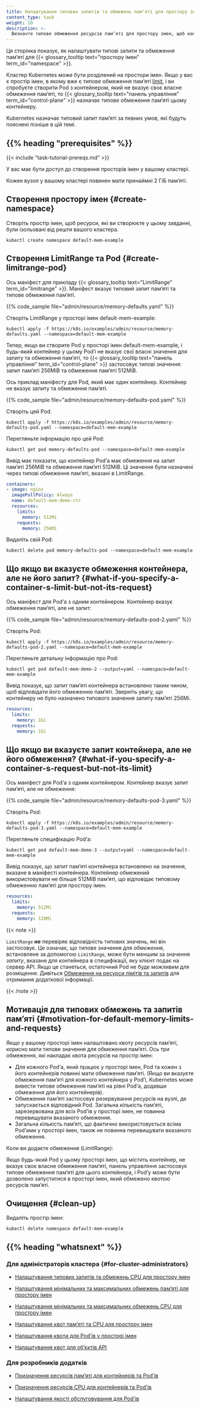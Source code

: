 ```yaml
---
title: Налаштування типових запитів та обмежень памʼяті для простору імен
content_type: task
weight: 10
description: >-
  Визначте типове обмеження ресурсів памʼяті для простору імен, щоб кожний новий Контейнер у цьому просторі імен мав налаштоване обмеження ресурсів памʼяті.
---
```


<!-- overview -->

Ця сторінка показує, як налаштувати типові запити та обмеження памʼяті для {{< glossary_tooltip text="простору імен" term_id="namespace" >}}.

Кластер Kubernetes може бути розділений на простори імен. Якщо у вас є простір імен, в якому вже є типове обмеження памʼяті [limit](/uk/docs/concepts/configuration/manage-resources-containers/#requests-and-limits), і ви спробуєте створити Pod з контейнером, який не вказує своє власне обмеження памʼяті, то {{< glossary_tooltip text="панель управління" term_id="control-plane" >}} назначає типове обмеження памʼяті цьому контейнеру.

Kubernetes назначає типовий запит памʼяті за певних умов, які будуть пояснені пізніше в цій темі.

## {{% heading "prerequisites" %}}

{{< include "task-tutorial-prereqs.md" >}}

У вас має бути доступ до створення просторів імен у вашому кластері.

Кожен вузол у вашому кластері повинен мати принаймні 2 ГіБ памʼяті.

<!-- steps -->

## Створення простору імен {#create-namespace}

Створіть простір імен, щоб ресурси, які ви створюєте у цьому завданні, були ізольовані від решти вашого кластера.

```shell
kubectl create namespace default-mem-example
```

## Створення LimitRange та Pod {#create-limitrange-pod}

Ось маніфест для прикладу {{< glossary_tooltip text="LimitRange" term_id="limitrange" >}}. Маніфест вказує типовий запит памʼяті та типове обмеження памʼяті.

{{% code_sample file="admin/resource/memory-defaults.yaml" %}}

Створіть LimitRange у просторі імен default-mem-example:

```shell
kubectl apply -f https://k8s.io/examples/admin/resource/memory-defaults.yaml --namespace=default-mem-example
```

Тепер, якщо ви створите Pod у просторі імен default-mem-example, і будь-який контейнер у цьому Podʼі не вказує свої власні значення для запиту та обмеження памʼяті, то {{< glossary_tooltip text="панель управління" term_id="control-plane" >}} застосовує типові значення: запит памʼяті 256MiB та обмеження памʼяті 512MiB.

Ось приклад маніфесту для Pod, який має один контейнер. Контейнер не вказує запиту та обмеження памʼяті.

{{% code_sample file="admin/resource/memory-defaults-pod.yaml" %}}

Створіть цей Pod.

```shell
kubectl apply -f https://k8s.io/examples/admin/resource/memory-defaults-pod.yaml --namespace=default-mem-example
```

Перегляньте інформацію про цей Pod:

```shell
kubectl get pod memory-defaults-pod --namespace=default-mem-example
```

Вивід має показати, що контейнер Podʼа має обмеження на запит памʼяті 256MiB та обмеження памʼяті 512MiB. Ці значення були назначені через типові обмеження памʼяті, вказані в LimitRange.

```yaml
containers:
- image: nginx
  imagePullPolicy: Always
  name: default-mem-demo-ctr
  resources:
    limits:
      memory: 512Mi
    requests:
      memory: 256Mi
```

Видаліть свій Pod:

```shell
kubectl delete pod memory-defaults-pod --namespace=default-mem-example
```

## Що якщо ви вказуєте обмеження контейнера, але не його запит? {#what-if-you-specify-a-container-s-limit-but-not-its-request}

Ось маніфест для Podʼа з одним контейнером. Контейнер вказує обмеження памʼяті, але не запит:

{{% code_sample file="admin/resource/memory-defaults-pod-2.yaml" %}}

Створіть Pod:

```shell
kubectl apply -f https://k8s.io/examples/admin/resource/memory-defaults-pod-2.yaml --namespace=default-mem-example
```

Перегляньте детальну інформацію про Pod:

```shell
kubectl get pod default-mem-demo-2 --output=yaml --namespace=default-mem-example
```

Вивід показує, що запит памʼяті контейнера встановлено таким чином, щоб відповідати його обмеженню памʼяті. Зверніть увагу, що контейнеру не було назначено типового значення запиту памʼяті 256Mi.

```yaml
resources:
  limits:
    memory: 1Gi
  requests:
    memory: 1Gi
```

## Що якщо ви вказуєте запит контейнера, але не його обмеження? {#what-if-you-specify-a-container-s-request-but-not-its-limit}

Ось маніфест для Podʼа з одним контейнером. Контейнер вказує запит памʼяті, але не обмеження:

{{% code_sample file="admin/resource/memory-defaults-pod-3.yaml" %}}

Створіть Pod:

```shell
kubectl apply -f https://k8s.io/examples/admin/resource/memory-defaults-pod-3.yaml --namespace=default-mem-example
```

Перегляньте специфікацію Podʼа:

```shell
kubectl get pod default-mem-demo-3 --output=yaml --namespace=default-mem-example
```

Вивід показує, що запит памʼяті контейнера встановлено на значення, вказане в маніфесті контейнера. Контейнер обмежений використовувати не більше 512MiB памʼяті, що відповідає типовому обмеженню памʼяті для простору імен.

```yaml
resources:
  limits:
    memory: 512Mi
  requests:
    memory: 128Mi
```

{{< note >}}

`LimitRange` **не** перевіряє відповідність типових значень, які він застосовує. Це означає, що типове значення для _обмеження_, встановлене за допомогою `LimitRange`, може бути меншим за значення _запиту_, вказане для контейнера в специфікації, яку клієнт подає на сервер API. Якщо це станеться, остаточний Pod не буде можливим для розміщення. Дивіться [Обмеження на ресурси лімітів та запитів](/uk/docs/concepts/policy/limit-range/#constraints-on-resource-limits-and-requests) для отримання додаткової інформації.

{{< /note >}}

## Мотивація для типових обмежень та запитів памʼяті {#motivation-for-default-memory-limits-and-requests}

Якщо у вашому просторі імен налаштовано квоту ресурсів памʼяті, корисно мати типове значення для обмеження памʼяті. Ось три обмеження, які накладає квота ресурсів на простір імен:

* Для кожного Podʼа, який працює у просторі імен, Pod та кожен з його контейнерів повинні мати обмеження памʼяті. (Якщо ви вказуєте обмеження памʼяті для кожного контейнера у Podʼі, Kubernetes може вивести типове обмеження памʼяті на рівні Podʼа, додавши обмеження для його контейнерів).
* Обмеження памʼяті застосовує резервування ресурсів на вузлі, де запускається відповідний Pod. Загальна кількість памʼяті, зарезервована для всіх Podʼів у просторі імен, не повинна перевищувати вказаного обмеження.
* Загальна кількість памʼяті, що фактично використовується всіма Podʼами у просторі імен, також не повинна перевищувати вказаного обмеження.

Коли ви додаєте обмеження (LimitRange):

Якщо будь-який Pod у цьому просторі імен, що містить контейнер, не вказує своє власне обмеження памʼяті, панель управління застосовує типове обмеження памʼяті для цього контейнера, і Podʼу може бути дозволено запуститися в просторі імен, який обмежено квотою ресурсів памʼяті.

## Очищення {#clean-up}

Видаліть простір імен:

```shell
kubectl delete namespace default-mem-example
```

## {{% heading "whatsnext" %}}

### Для адміністраторів кластера {#for-cluster-administrators}

* [Налаштування типових запитів та обмежень CPU для простору імен](/uk/docs/tasks/administer-cluster/manage-resources/cpu-default-namespace/)

* [Налаштування мінімальних та максимальних обмежень памʼяті для простору імен](/uk/docs/tasks/administer-cluster/manage-resources/memory-constraint-namespace/)

* [Налаштування мінімальних та максимальних обмежень CPU для простору імен](/uk/docs/tasks/administer-cluster/manage-resources/cpu-constraint-namespace/)

* [Налаштування квот памʼяті та CPU для простору імен](/uk/docs/tasks/administer-cluster/manage-resources/quota-memory-cpu-namespace/)

* [Налаштування квоти для Podʼів у просторі імен](/uk/docs/tasks/administer-cluster/manage-resources/quota-pod-namespace/)

* [Налаштування квот для обʼєктів API](/uk/docs/tasks/administer-cluster/quota-api-object/)

### Для розробників додатків

* [Призначення ресурсів памʼяті для контейнерів та Podʼів](/uk/docs/tasks/configure-pod-container/assign-memory-resource/)

* [Призначення ресурсів CPU для контейнерів та Podʼів](/uk/docs/tasks/configure-pod-container/assign-cpu-resource/)

* [Налаштування якості обслуговування для Podʼів](/uk/docs/tasks/configure-pod-container/quality-service-pod/)
